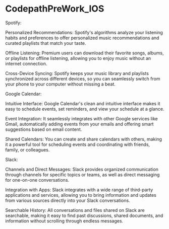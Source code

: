 # CodepathPreWork_IOS

Spotify:

Personalized Recommendations: Spotify's algorithms analyze your listening habits and preferences to offer personalized music recommendations and curated playlists that match your taste.

Offline Listening: Premium users can download their favorite songs, albums, or playlists for offline listening, allowing you to enjoy music without an internet connection.

Cross-Device Syncing: Spotify keeps your music library and playlists synchronized across different devices, so you can seamlessly switch from your phone to your computer without missing a beat.

Google Calendar:

Intuitive Interface: Google Calendar's clean and intuitive interface makes it easy to schedule events, set reminders, and view your schedule at a glance.

Event Integration: It seamlessly integrates with other Google services like Gmail, automatically adding events from your emails and offering smart suggestions based on email content.

Shared Calendars: You can create and share calendars with others, making it a powerful tool for scheduling events and coordinating with friends, family, or colleagues.

Slack:

Channels and Direct Messages: Slack provides organized communication through channels for specific topics or teams, as well as direct messaging for one-on-one conversations.

Integration with Apps: Slack integrates with a wide range of third-party applications and services, allowing you to bring information and updates from various sources directly into your Slack conversations.

Searchable History: All conversations and files shared on Slack are searchable, making it easy to find past discussions, shared documents, and information without scrolling through endless messages.
